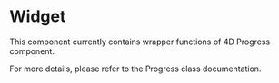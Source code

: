 # Widget

This component currently contains wrapper functions of 4D Progress component.

For more details, please refer to the Progress class documentation.
